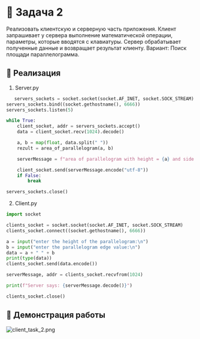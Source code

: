 #  🗿 Задача 2 
Реализовать клиентскую и серверную часть приложения. Клиент запрашивает у сервера выполнение математической операции, параметры, которые вводятся с клавиатуры. Сервер обрабатывает полученные данные и возвращает результат клиенту. Вариант: Поиск площади параллелограмма.

## 🥸 Реализация
1. Server.py
   
```python
   servers_sockets = socket.socket(socket.AF_INET, socket.SOCK_STREAM)
servers_sockets.bind((socket.gethostname(), 6666))
servers_sockets.listen(5)

while True:
    client_socket, addr = servers_sockets.accept()
    data = client_socket.recv(1024).decode()

    a, b = map(float, data.split(" "))
    rezult = area_of_parallelogram(a, b)

    serverMessage = f"area of parallelogram with height = {a} and side = {b} is {rezult}"

    client_socket.send(serverMessage.encode("utf-8"))
    if False:
        break

servers_sockets.close()
```

2. Client.py
```python
import socket

clients_socket = socket.socket(socket.AF_INET, socket.SOCK_STREAM)
clients_socket.connect((socket.gethostname(), 6666))

a = input("enter the height of the parallelogram:\n")
b = input("enter the parallelogram edge value:\n")
data = a + " " + b
print(type(data))
clients_socket.send(data.encode())

serverMessage, addr = clients_socket.recvfrom(1024)

print(f"Server says: {serverMessage.decode()}")

clients_socket.close()

```

## 🤡 Демонстрация работы
![client_task_2.png](img/client_task_2.png)
